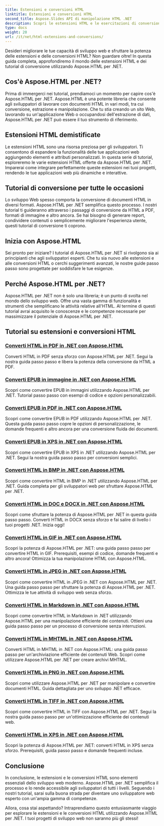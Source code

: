 ```yaml
---
title: Estensioni e conversioni HTML
linktitle: Estensioni e conversioni HTML
second_title: Aspose.Slides API di manipolazione HTML .NET
description: Scopri le estensioni HTML e le esercitazioni di conversione utilizzando Aspose.HTML per .NET. Scopri come ottimizzare lo sviluppo web con questi tutorial completi.
type: docs
weight: 20
url: /it/net/html-extensions-and-conversions/
---
```


Desideri migliorare le tue capacità di sviluppo web e sfruttare la potenza delle estensioni e delle conversioni HTML? Non guardare oltre! In questa guida completa, approfondiremo il mondo delle estensioni HTML e dei tutorial di conversione utilizzando Aspose.HTML per .NET.

## Cos'è Aspose.HTML per .NET?

Prima di immergerci nei tutorial, prendiamoci un momento per capire cos'è Aspose.HTML per .NET. Aspose.HTML è una potente libreria che consente agli sviluppatori di lavorare con documenti HTML in vari modi, tra cui conversione, estrazione e manipolazione. Che tu stia creando un sito Web, lavorando su un'applicazione Web o occupandosi dell'estrazione di dati, Aspose.HTML per .NET può essere il tuo strumento di riferimento.

## Estensioni HTML demistificate

Le estensioni HTML sono una risorsa preziosa per gli sviluppatori. Ti consentono di espandere la funzionalità delle tue applicazioni web aggiungendo elementi e attributi personalizzati. In questa serie di tutorial, esploreremo le varie estensioni HTML offerte da Aspose.HTML per .NET. Imparerai come integrare perfettamente queste estensioni nei tuoi progetti, rendendo le tue applicazioni web più dinamiche e interattive.

## Tutorial di conversione per tutte le occasioni

Lo sviluppo Web spesso comporta la conversione di documenti HTML in diversi formati. Aspose.HTML per .NET semplifica questo processo. I nostri tutorial ti guideranno attraverso i passaggi di conversione da HTML a PDF, formati di immagine e altro ancora. Se hai bisogno di generare report, condividere contenuti o semplicemente migliorare l'esperienza utente, questi tutorial di conversione ti coprono.

## Inizia con Aspose.HTML

Sei pronto per iniziare? I tutorial di Aspose.HTML per .NET si rivolgono sia ai principianti che agli sviluppatori esperti. Che tu sia nuovo alle estensioni e alle conversioni HTML o cerchi suggerimenti avanzati, le nostre guide passo passo sono progettate per soddisfare le tue esigenze.

## Perché Aspose.HTML per .NET?

Aspose.HTML per .NET non è solo una libreria; è un punto di svolta nel mondo dello sviluppo web. Offre una vasta gamma di funzionalità e strumenti che semplificano le attività relative all'HTML. Al termine di questi tutorial avrai acquisito le conoscenze e le competenze necessarie per massimizzare il potenziale di Aspose.HTML per .NET.

## Tutorial su estensioni e conversioni HTML
### [Converti HTML in PDF in .NET con Aspose.HTML](./convert-html-to-pdf/)
Converti HTML in PDF senza sforzo con Aspose.HTML per .NET. Segui la nostra guida passo passo e libera la potenza della conversione da HTML a PDF.
### [Converti EPUB in immagine in .NET con Aspose.HTML](./convert-epub-to-image/)
Scopri come convertire EPUB in immagini utilizzando Aspose.HTML per .NET. Tutorial passo passo con esempi di codice e opzioni personalizzabili.
### [Converti EPUB in PDF in .NET con Aspose.HTML](./convert-epub-to-pdf/)
Scopri come convertire EPUB in PDF utilizzando Aspose.HTML per .NET. Questa guida passo passo copre le opzioni di personalizzazione, le domande frequenti e altro ancora per una conversione fluida dei documenti.
### [Converti EPUB in XPS in .NET con Aspose.HTML](./convert-epub-to-xps/)
Scopri come convertire EPUB in XPS in .NET utilizzando Aspose.HTML per .NET. Segui la nostra guida passo passo per conversioni semplici.
### [Converti HTML in BMP in .NET con Aspose.HTML](./convert-html-to-bmp/)
Scopri come convertire HTML in BMP in .NET utilizzando Aspose.HTML per .NET. Guida completa per gli sviluppatori web per sfruttare Aspose.HTML per .NET.
### [Converti HTML in DOC e DOCX in .NET con Aspose.HTML](./convert-html-to-doc-docx/)
Scopri come sfruttare la potenza di Aspose.HTML per .NET in questa guida passo passo. Converti HTML in DOCX senza sforzo e fai salire di livello i tuoi progetti .NET. Inizia oggi!
### [Converti HTML in GIF in .NET con Aspose.HTML](./convert-html-to-gif/)
Scopri la potenza di Aspose.HTML per .NET: una guida passo passo per convertire HTML in GIF. Prerequisiti, esempi di codice, domande frequenti e altro ancora! Ottimizza la tua manipolazione HTML con Aspose.HTML.
### [Converti HTML in JPEG in .NET con Aspose.HTML](./convert-html-to-jpeg/)
Scopri come convertire HTML in JPEG in .NET con Aspose.HTML per .NET. Una guida passo passo per sfruttare la potenza di Aspose.HTML per .NET. Ottimizza le tue attività di sviluppo web senza sforzo.
### [Converti HTML in Markdown in .NET con Aspose.HTML](./convert-html-to-markdown/)
Scopri come convertire HTML in Markdown in .NET utilizzando Aspose.HTML per una manipolazione efficiente dei contenuti. Ottieni una guida passo passo per un processo di conversione senza interruzioni.
### [Converti HTML in MHTML in .NET con Aspose.HTML](./convert-html-to-mhtml/)
Converti HTML in MHTML in .NET con Aspose.HTML: una guida passo passo per un'archiviazione efficiente dei contenuti Web. Scopri come utilizzare Aspose.HTML per .NET per creare archivi MHTML.
### [Converti HTML in PNG in .NET con Aspose.HTML](./convert-html-to-png/)
Scopri come utilizzare Aspose.HTML per .NET per manipolare e convertire documenti HTML. Guida dettagliata per uno sviluppo .NET efficace.
### [Converti HTML in TIFF in .NET con Aspose.HTML](./convert-html-to-tiff/)
Scopri come convertire HTML in TIFF con Aspose.HTML per .NET. Segui la nostra guida passo passo per un'ottimizzazione efficiente dei contenuti web.
### [Converti HTML in XPS in .NET con Aspose.HTML](./convert-html-to-xps/)
Scopri la potenza di Aspose.HTML per .NET: converti HTML in XPS senza sforzo. Prerequisiti, guida passo passo e domande frequenti incluse.

## Conclusione

In conclusione, le estensioni e le conversioni HTML sono elementi essenziali dello sviluppo web moderno. Aspose.HTML per .NET semplifica il processo e lo rende accessibile agli sviluppatori di tutti i livelli. Seguendo i nostri tutorial, sarai sulla buona strada per diventare uno sviluppatore web esperto con un'ampia gamma di competenze.

Allora, cosa stai aspettando? Intraprendiamo questo entusiasmante viaggio per esplorare le estensioni e le conversioni HTML utilizzando Aspose.HTML per .NET. I tuoi progetti di sviluppo web non saranno più gli stessi!